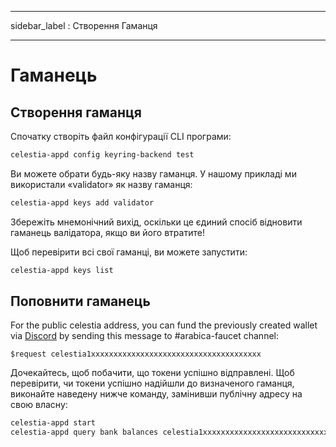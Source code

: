 - - -
sidebar_label : Створення Гаманця
- - -

# Гаманець

## Створення гаманця

Спочатку створіть файл конфігурації CLI програми:

```sh
celestia-appd config keyring-backend test
```

Ви можете обрати будь-яку назву гаманця. У нашому прикладі ми використали «validator» як назву гаманця:

```sh
celestia-appd keys add validator
```

Збережіть мнемонічний вихід, оскільки це єдиний спосіб відновити гаманець валідатора, якщо ви його втратите!

Щоб перевірити всі свої гаманці, ви можете запустити:

```sh
celestia-appd keys list
```

## Поповнити гаманець

For the public celestia address, you can fund the previously created wallet via [Discord](https://discord.gg/celestiacommunity) by sending this message to #arabica-faucet channel:

```text
$request celestia1xxxxxxxxxxxxxxxxxxxxxxxxxxxxxxxxxxxxxx
```

Дочекайтесь, щоб побачити, що токени успішно відправлені. Щоб перевірити, чи токени успішно надійшли до визначеного гаманця, виконайте наведену нижче команду, замінивши публічну адресу на свою власну:

```sh
celestia-appd start
celestia-appd query bank balances celestia1xxxxxxxxxxxxxxxxxxxxxxxxxxxxxxxxxxxxxx
```
